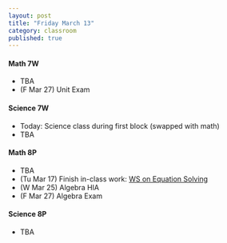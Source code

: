 ```yaml
---
layout: post
title: "Friday March 13"
category: classroom
published: true
---
```

#### Math 7W
* TBA
* (F Mar 27) Unit Exam

#### Science 7W
* Today: Science class during first block (swapped with math)
* TBA

#### Math 8P
* TBA
* (Tu Mar 17) Finish in-class work: <a href="https://www.dropbox.com/s/kh00mp5qp8o2f17/WS%20Equation%20Solving%20EP.pdf?dl=0">WS on Equation Solving</a>
* (W Mar 25) Algebra HIA
* (F Mar 27) Algebra Exam

#### Science 8P
* TBA